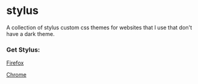# stylus
A collection of stylus custom css themes for websites that I use that don't have a dark theme.

### Get Stylus:
[Firefox](https://addons.mozilla.org/en-US/firefox/addon/styl-us/)

[Chrome](https://chrome.google.com/webstore/detail/stylus/clngdbkpkpeebahjckkjfobafhncgmne?hl=en)
